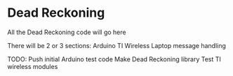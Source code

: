Dead Reckoning
==============

All the Dead Reckoning code will go here

There will be 2 or 3 sections:
Arduino
TI Wireless
Laptop message handling

TODO:
  Push initial Arduino test code
  Make Dead Reckoning library
  Test TI wireless modules
